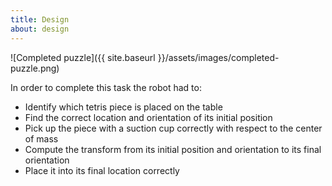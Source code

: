 ```yaml
---
title: Design
about: design
---
```


![Completed puzzle]({{ site.baseurl }}/assets/images/completed-puzzle.png)


In order to complete this task the robot had to:
  - Identify which tetris piece is placed on the table
  - Find the correct location and orientation of its initial position
  - Pick up the piece with a suction cup correctly with respect to the center of mass
  - Compute the transform from its initial position and orientation to its final orientation
  - Place it into its final location correctly
